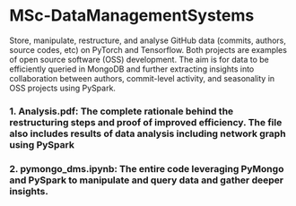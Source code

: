 # MSc-DataManagementSystems
Store, manipulate, restructure, and analyse GitHub data (commits, authors, source codes, etc) on PyTorch and Tensorflow. Both projects are examples of open source software (OSS) development.  The aim is for data to be efficiently queried in MongoDB and further extracting insights into collaboration between authors, commit-level activity, and seasonality in OSS projects using PySpark. 

### 1. Analysis.pdf: The complete rationale behind the restructuring steps and proof of improved efficiency. The file also includes results of data analysis including network graph using PySpark
### 2. pymongo_dms.ipynb: The entire code leveraging PyMongo and PySpark to manipulate and query data and gather deeper insights.
